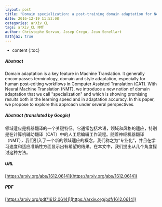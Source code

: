 ```yaml
---
layout: post
title: "Domain specialization: a post-training domain adaptation for Neural Machine Translation"
date: 2016-12-19 11:52:08
categories: arXiv_CL
tags: arXiv_CL NMT
author: Christophe Servan, Josep Crego, Jean Senellart
mathjax: true
---
```


* content
{:toc}

##### Abstract
Domain adaptation is a key feature in Machine Translation. It generally encompasses terminology, domain and style adaptation, especially for human post-editing workflows in Computer Assisted Translation (CAT). With Neural Machine Translation (NMT), we introduce a new notion of domain adaptation that we call "specialization" and which is showing promising results both in the learning speed and in adaptation accuracy. In this paper, we propose to explore this approach under several perspectives.

##### Abstract (translated by Google)
领域适应是机器翻译的一个关键特征。它通常包括术语，领域和风格的适应，特别是在计算机辅助翻译（CAT）中的人工后编辑工作流程。随着神经机器翻译（NMT），我们引入了一个新的领域适应的概念，我们称之为“专业化”，并且在学习速度和适应准确性方面显示出有希望的结果。在本文中，我们提出从几个角度探讨这种方法。

##### URL
[https://arxiv.org/abs/1612.06141](https://arxiv.org/abs/1612.06141)

##### PDF
[https://arxiv.org/pdf/1612.06141](https://arxiv.org/pdf/1612.06141)

